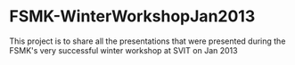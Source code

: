 FSMK-WinterWorkshopJan2013
==========================

This project is to share all the presentations that were presented during the FSMK's very successful winter workshop at SVIT on Jan 2013